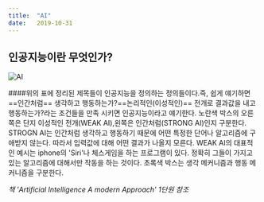 ```yaml
---
title:  "AI"
date:   2019-10-31 
---
```


## 인공지능이란 무엇인가?

![AI](https://images2.imgbox.com/75/29/1Fo3O0d0_o.png)

####위의 표에 정리된 제목들이 인공지능을 정의하는 정의들이다.즉, 쉽게 얘기하면 ==인간처럼== 생각하고 행동하는가?==논리적인(이성적인)== 전개로 결과값을 내고 행동하는가?라는 조건들을 만족 시키면 인공지능이라고 얘기한다. 노란색 박스의 오른쪽은 단지 이성적인 전개(WEAK AI),왼쪽은 인간처럼(STRONG AI)인지 구분한다. STROGN AI는 인간처럼 생각하고 행동하기 때문에 어떤 특정한 단어나 알고리즘에 구애받지 않는다. 따라서 입력값에 대해 어떤 결과가 나올지 모른다. WEAK AI의 대표적인 예시는 iphone의 'Siri'나 체스게임을 하는 프로그램이 있다. 정확히 그들이 가지고 있는 알고리즘에 대해서만 작동을 하는 것이다. 초록색 박스는 생각 메커니즘과 행동 메커니즘을 구분한다.

*책  'Artificial Intelligence A modern Approach' 1단원 참조*